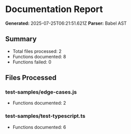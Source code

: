 # Documentation Report

**Generated:** 2025-07-25T06:21:51.621Z
**Parser:** Babel AST

## Summary

- Total files processed: 2
- Functions documented: 8
- Functions failed: 0

## Files Processed

### test-samples/edge-cases.js
- Functions documented: 2

### test-samples/test-typescript.ts
- Functions documented: 6
